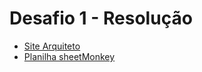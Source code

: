 # Desafio 1 - Resolução
 -  [Site Arquiteto](projeto-arquiteto.netlify.app)
 - [Planilha sheetMonkey](https://docs.google.com/spreadsheets/d/1WuErvhmbTr94zhCvJLRn3y3uw-064PnczgF1QlGY_Kc/edit?usp=sharing)
